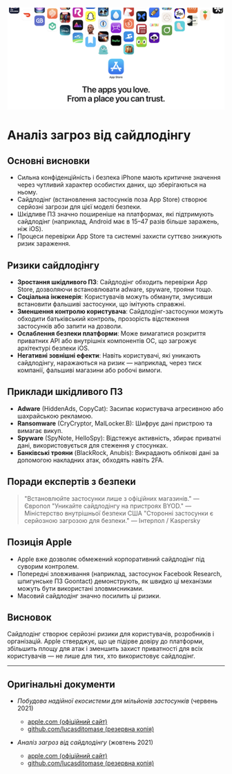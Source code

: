 ![Banner](../assets/banner.png)

# Аналіз загроз від сайдлодінгу

## Основні висновки

- Сильна конфіденційність і безпека iPhone мають критичне значення через чутливий характер особистих даних, що зберігаються на ньому.
- Сайдлодінг (встановлення застосунків поза App Store) створює серйозні загрози для цієї моделі безпеки.
- Шкідливе ПЗ значно поширеніше на платформах, які підтримують сайдлодінг (наприклад, Android має в 15–47 разів більше заражень, ніж iOS).
- Процеси перевірки App Store та системні захисти суттєво знижують ризик зараження.

## Ризики сайдлодінгу

- **Зростання шкідливого ПЗ**: Сайдлодінг обходить перевірки App Store, дозволяючи встановлювати adware, spyware, трояни тощо.
- **Соціальна інженерія**: Користувачів можуть обманути, змусивши встановити фальшиві застосунки, що імітують справжні.
- **Зменшення контролю користувача**: Сайдлодінг-застосунки можуть обходити батьківський контроль, прозорість відстеження застосунків або запити на дозволи.
- **Ослаблення безпеки платформи**: Може вимагатися розкриття приватних API або внутрішніх компонентів ОС, що загрожує архітектурі безпеки iOS.
- **Негативні зовнішні ефекти**: Навіть користувачі, які уникають сайдлодінгу, наражаються на ризик — наприклад, через тиск компанії, фальшиві магазини або робочі вимоги.

## Приклади шкідливого ПЗ

- **Adware** (HiddenAds, CopyCat): Засипає користувача агресивною або шахрайською рекламою.
- **Ransomware** (CryCryptor, MalLocker.B): Шифрує дані пристрою та вимагає викуп.
- **Spyware** (SpyNote, HelloSpy): Відстежує активність, збирає приватні дані, використовується для стеження у стосунках.
- **Банківські трояни** (BlackRock, Anubis): Викрадають облікові дані за допомогою накладних атак, обходять навіть 2FA.

## Поради експертів з безпеки

> "Встановлюйте застосунки лише з офіційних магазинів." — Європол
> "Уникайте сайдлодінгу на пристроях BYOD." — Міністерство внутрішньої безпеки США
> "Сторонні застосунки є серйозною загрозою для безпеки." — Інтерпол / Kaspersky

## Позиція Apple

- Apple вже дозволяє обмежений корпоративний сайдлодінг під суворим контролем.
- Попередні зловживання (наприклад, застосунок Facebook Research, шпигунське ПЗ Goontact) демонструють, як швидко ці механізми можуть бути використані зловмисниками.
- Масовий сайдлодінг значно посилить ці ризики.

## Висновок

Сайдлодінг створює серйозні ризики для користувачів, розробників і організацій. Apple стверджує, що це підірве довіру до платформи, збільшить площу для атак і зменшить захист приватності для всіх користувачів — не лише для тих, хто використовує сайдлодінг.

---

## Оригінальні документи

- *Побудова надійної екосистеми для мільйонів застосунків* (червень 2021)
  -  [apple.com (офіційний сайт)](https://www.apple.com/privacy/docs/Building_a_Trusted_Ecosystem_for_Millions_of_Apps.pdf)
  -  [github.com/lucasditomase (резервна копія)](https://github.com/lucasditomase/app-restrictions/blob/main/summary.pdf)

- *Аналіз загроз від сайдлодінгу* (жовтень 2021)
  -  [apple.com (офіційний сайт)](https://www.apple.com/privacy/docs/Building_a_Trusted_Ecosystem_for_Millions_of_Apps_A_Threat_Analysis_of_Sideloading.pdf)
  -  [github.com/lucasditomase (резервна копія)](https://github.com/lucasditomase/app-restrictions/blob/main/threat-analysis.pdf)
